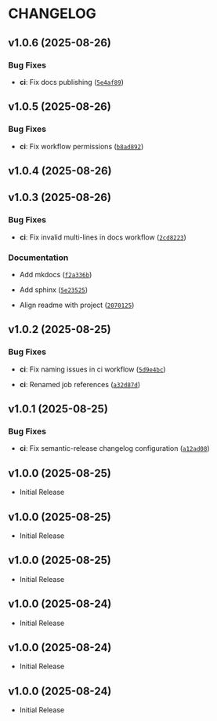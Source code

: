 # CHANGELOG

<!-- version list -->

## v1.0.6 (2025-08-26)

### Bug Fixes

- **ci**: Fix docs publishing
  ([`5e4af89`](https://github.com/sidisinsane/github-action-workflows/commit/5e4af8996167d3b64caad23a3b0b7b57b9fee323))


## v1.0.5 (2025-08-26)

### Bug Fixes

- **ci**: Fix workflow permissions
  ([`b8ad892`](https://github.com/sidisinsane/github-action-workflows/commit/b8ad89242b75b601dd242eb14d42803c7aa12b74))


## v1.0.4 (2025-08-26)


## v1.0.3 (2025-08-26)

### Bug Fixes

- **ci**: Fix invalid multi-lines in docs workflow
  ([`2cd8223`](https://github.com/sidisinsane/github-action-workflows/commit/2cd8223baf8ae5f515f8f0ee3469ff6938f913be))

### Documentation

- Add mkdocs
  ([`f2a336b`](https://github.com/sidisinsane/github-action-workflows/commit/f2a336b88a76371dde1dd2c6286c0f68489ed3db))

- Add sphinx
  ([`5e23525`](https://github.com/sidisinsane/github-action-workflows/commit/5e23525b0e522a80978975d61b7ca06b1e6c6ea7))

- Align readme with project
  ([`2070125`](https://github.com/sidisinsane/github-action-workflows/commit/2070125e655763c1ad50d93e6132ca8d87e46314))


## v1.0.2 (2025-08-25)

### Bug Fixes

- **ci**: Fix naming issues in ci workflow
  ([`5d9e4bc`](https://github.com/sidisinsane/github-action-workflows/commit/5d9e4bc8156738e10f6b3d9dc1f85948f5c73874))

- **ci**: Renamed job references
  ([`a32d87d`](https://github.com/sidisinsane/github-action-workflows/commit/a32d87d0dcc9f605bd8f76476b0decc86e0209f1))


## v1.0.1 (2025-08-25)

### Bug Fixes

- **ci**: Fix semantic-release changelog configuration
  ([`a12ad08`](https://github.com/sidisinsane/github-action-workflows/commit/a12ad08131a2ca4b2ac4ece4969a393eb55ed3c6))


## v1.0.0 (2025-08-25)

- Initial Release

## v1.0.0 (2025-08-25)

- Initial Release

## v1.0.0 (2025-08-25)

- Initial Release

## v1.0.0 (2025-08-24)

- Initial Release

## v1.0.0 (2025-08-24)

- Initial Release

## v1.0.0 (2025-08-24)

- Initial Release
